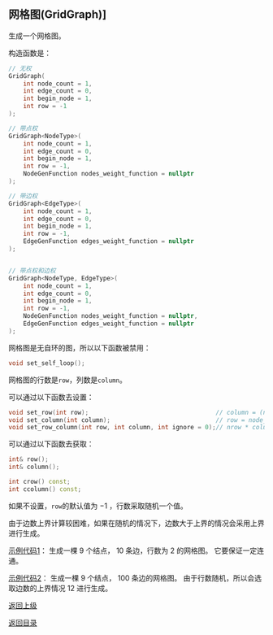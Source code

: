 ## 网格图(GridGraph)]

生成一个网格图。

构造函数是：
```cpp
// 无权
GridGraph(
    int node_count = 1, 
    int edge_count = 0, 
    int begin_node = 1,
    int row = -1
);

// 带点权
GridGraph<NodeType>(
    int node_count = 1, 
    int edge_count = 0, 
    int begin_node = 1,
    int row = -1,
    NodeGenFunction nodes_weight_function = nullptr
);

// 带边权
GridGraph<EdgeType>(
    int node_count = 1, 
    int edge_count = 0, 
    int begin_node = 1,
    int row = -1,
    EdgeGenFunction edges_weight_function = nullptr
);


// 带点权和边权
GridGraph<NodeType, EdgeType>(
    int node_count = 1, 
    int edge_count = 0, 
    int begin_node = 1,
    int row = -1,
    NodeGenFunction nodes_weight_function = nullptr,
    EdgeGenFunction edges_weight_function = nullptr
);
```

网格图是无自环的图，所以以下函数被禁用：
```cpp
void set_self_loop();
```

网格图的行数是`row`，列数是`column`。

可以通过以下函数去设置：

```cpp
void set_row(int row);                                   // column = (node_count + row - 1) / row
void set_column(int column);                             // row = node_count + column - 1) / column
void set_row_column(int row, int column, int ignore = 0);// nrow * column - ignore
```
可以通过以下函数去获取：

```cpp
int& row();
int& column();

int crow() const;
int ccolumn() const;
```



如果不设置，`row`的默认值为 $-1$ ，行数采取随机一个值。

由于边数上界计算较困难，如果在随机的情况下，边数大于上界的情况会采用上界进行生成。

[示例代码1](../../../examples/grid_graph1.cpp)：
生成一棵 $9$ 个结点， $10$ 条边，行数为 $2$ 的网格图。
它要保证一定连通。

[示例代码2](../../../examples/grid_graph2.cpp)：
生成一棵 $9$ 个结点， $100$ 条边的网格图。
由于行数随机，所以会选取边数的上界情况 $12$ 进行生成。

[返回上级](./summary.md)

[返回目录](../../home.md)